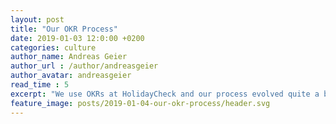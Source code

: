 ```yaml
---
layout: post
title: "Our OKR Process"
date: 2019-01-03 12:0:00 +0200
categories: culture
author_name: Andreas Geier
author_url : /author/andreasgeier
author_avatar: andreasgeier
read_time : 5
excerpt: "We use OKRs at HolidayCheck and our process evolved quite a bit since we first introduced it. Learn here how it looks like from the perspective of an software engineer"
feature_image: posts/2019-01-04-our-okr-process/header.svg
---
```


